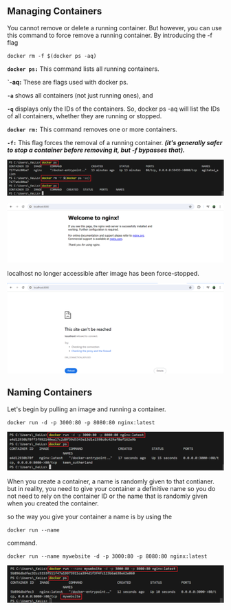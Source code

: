 ## Managing Containers

You cannot remove or delete a running container. But however, you can use this command to force remove a running container. By introducing the -f flag

```
docker rm -f $(docker ps -aq)
```
**`docker ps:`** This command lists all running containers.

**`-aq:** These are flags used with docker ps.

**`-a`** shows all containers (not just running ones), and 

**`-q`** displays only the IDs of the containers.
So, docker ps -aq will list the IDs of all containers, whether they are running or stopped.

**`docker rm:`** This command removes one or more containers.

**`-f:`** This flag forces the removal of a running container. ***(it's generally safer to stop a container before removing it, but -f bypasses that).***

![image](./screenshots/containerforcedshutdown.png)

![image](./screenshots/nginximage.png)

localhost no longer accessible after image has been force-stopped. 

![image](./screenshots/nginxnotaccessible.png)

## Naming Containers
Let's begin by pulling an image and running a container.

```
docker run -d -p 3000:80 -p 8080:80 nginx:latest
```
![image](./screenshots/dockerrun.png)

When you create a container, a name is randomly given to that contianer. but in reality, you need to give your container a definitive name so you do not need to rely on the container ID or the name that is randomly given when you created the container.

so the way you give your container a name is by using the 

```
docker run --name 
```
command.

```
docker run --name mywebsite -d -p 3000:80 -p 8080:80 nginx:latest
```
![image](./screenshots/container-remamed-to-my-website.png)